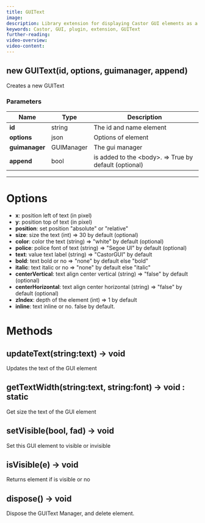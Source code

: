 ```yaml
---
title: GUIText
image:  
description: Library extension for displaying Castor GUI elements as a layer on top of the canvas.
keywords: Castor, GUI, plugin, extension, GUIText
further-reading:
video-overview: 
video-content:
---
```


## new GUIText(id, options, guimanager, append)
Creates a new GUIText

### Parameters
Name | Type | Description
---|---|---
**id** | string | The id and name element
**options** | json | Options of element
**guimanager** | GUIManager | The gui manager
**append** | bool | is added to the &lt;body&gt;. =&gt; True by default (optional)
---

# Options

* **x**: position left of text (in pixel)
* **y**: position top of text (in pixel)
* **position**: set position "absolute" or "relative"
* **size**: size the text (int) =&gt; 30 by default (optional)
* **color**: color the text (string) =&gt; "white" by default (optional)
* **police**: police font of text (string) =&gt; "Segoe UI" by default (optional)
* **text**: value text label (string) =&gt; "CastorGUI" by default
* **bold**: text bold or no =&gt; "none" by default else "bold"
* **italic**: text italic or no =&gt; "none" by default else "italic"
* **centerVertical**: text align center vertical (string) =&gt; "false" by default (optional)
* **centerHorizontal**: text align center horizontal (string) =&gt; "false" by default (optional)
* **zIndex**: depth of the element (int) =&gt; 1 by default
* **inline**: text inline or no. false by default.

# Methods

## updateText(string:text) → void
Updates the text of the GUI element

## getTextWidth(string:text, string:font) → void : static
Get size the text of the GUI element

## setVisible(bool, fad) → void
Set this GUI element to visible or invisible

## isVisible(e) → void
Returns element if is visible or no

## dispose() → void
Dispose the GUIText Manager, and delete element.
